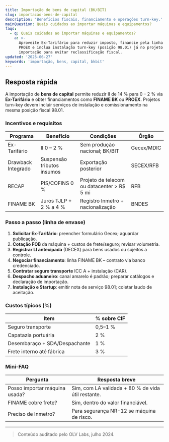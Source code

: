 ```yaml
---
title: Importação de bens de capital (BK/BIT)
slug: importacao-bens-de-capital
description: 'Benefícios fiscais, financiamento e operações turn-key.'
mainQuestion: Quais cuidados ao importar máquinas e equipamentos?
faqs:
  - q: Quais cuidados ao importar máquinas e equipamentos?
    a: >-
      Aproveite Ex-Tarifário para reduzir imposto, financie pela linha FINAME ou
      PROEX e inclua instalação turn-key (posição 98.01) já no projeto de
      importação para evitar reclassificação fiscal.
updated: '2025-06-27'
keywords: 'importação, bens, capital, bkbit'
---
```


## Resposta rápida

A importação de **bens de capital** permite reduzir II de 14 % para 0 – 2 % via **Ex-Tarifário** e obter financiamentos como **FINAME BK** ou **PROEX**. Projetos turn-key devem incluir serviços de instalação e comissionamento na mesma posição fiscal 98.01.

### Incentivos e requisitos

| Programa | Benefício | Condições | Órgão |
| --- | --- | --- | --- |
| Ex-Tarifário | II 0 – 2 % | Sem produção nacional; BK/BIT | Gecex/MDIC |
| Drawback Integrado | Suspensão tributos insumos | Exportação posterior | SECEX/RFB |
| RECAP | PIS/COFINS 0 % | Projeto de telecom ou datacenter > R$ 5 mi | RFB |
| FINAME BK | Juros TJLP + 2 % a 4 % | Registro Inmetro + nacionalização | BNDES |

### Passo a passo (linha de envase)

1. **Solicitar Ex-Tarifário**: preencher formulário Gecex; aguardar publicação.  
2. **Cotação FOB** da máquina + custos de frete/seguro; revisar volumetria.  
3. **Registrar LI antecipada** (DECEX) para bens usados ou sujeitos a controle.  
4. **Negociar financiamento**: linha FINAME BK – contrato via banco credenciado.  
5. **Contratar seguro transporte** ICC A + instalação (CAR).  
6. **Despacho aduaneiro**: canal amarelo é padrão; preparar catálogos e declaração de importação.  
7. **Instalação e Startup**: emitir nota de serviço 98.01; coletar laudo de aceitação.

### Custos típicos (%)

| Item | % sobre CIF |
| --- | --- |
| Seguro transporte | 0,5–1 % |
| Capatazia portuária | 2 % |
| Desembaraço + SDA/Despachante | 1 % |
| Frete interno até fábrica | 3 % |

### Mini-FAQ

| Pergunta | Resposta breve |
| --- | --- |
| Posso importar máquina usada? | Sim, com LA validada + 80 % de vida útil restante. |
| FINAME cobre frete? | Sim, dentro do valor financiável. |
| Preciso de Inmetro? | Para segurança NR-12 se máquina de risco. |

---

> Conteúdo auditado pelo OLV Labs, julho 2024. 
